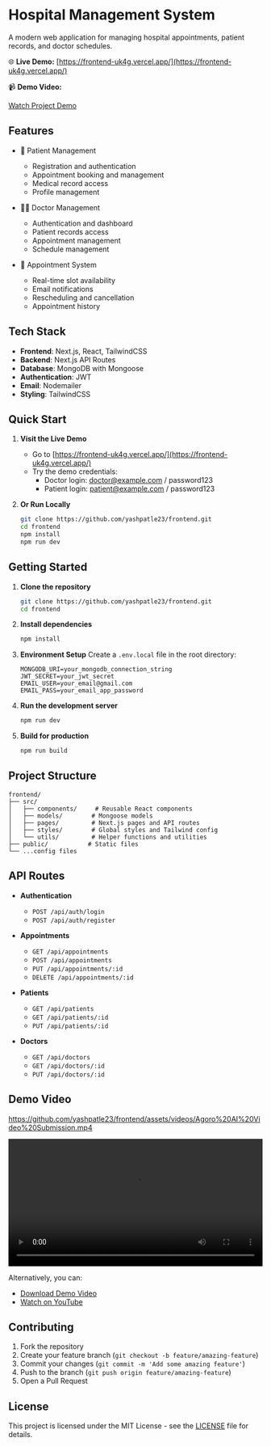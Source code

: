 # Hospital Management System

A modern web application for managing hospital appointments, patient records, and doctor schedules.

🌐 **Live Demo:** [https://frontend-uk4g.vercel.app/](https://frontend-uk4g.vercel.app/)

📹 **Demo Video:**

[Watch Project Demo](https://github.com/user-attachments/assets/e1fa6efb-e55d-4336-ac87-6a018ecb9914)

## Features


- 🏥 Patient Management

  - Registration and authentication
  - Appointment booking and management
  - Medical record access
  - Profile management

- 👨‍⚕️ Doctor Management

  - Authentication and dashboard
  - Patient records access
  - Appointment management
  - Schedule management

- 📅 Appointment System
  - Real-time slot availability
  - Email notifications
  - Rescheduling and cancellation
  - Appointment history

## Tech Stack

- **Frontend**: Next.js, React, TailwindCSS
- **Backend**: Next.js API Routes
- **Database**: MongoDB with Mongoose
- **Authentication**: JWT
- **Email**: Nodemailer
- **Styling**: TailwindCSS

## Quick Start

1. **Visit the Live Demo**
   - Go to [https://frontend-uk4g.vercel.app/](https://frontend-uk4g.vercel.app/)
   - Try the demo credentials:
     - Doctor login: doctor@example.com / password123
     - Patient login: patient@example.com / password123

2. **Or Run Locally**
   ```bash
   git clone https://github.com/yashpatle23/frontend.git
   cd frontend
   npm install
   npm run dev
   ```

## Getting Started

1. **Clone the repository**

   ```bash
   git clone https://github.com/yashpatle23/frontend.git
   cd frontend
   ```

2. **Install dependencies**

   ```bash
   npm install
   ```

3. **Environment Setup**
   Create a `.env.local` file in the root directory:

   ```env
   MONGODB_URI=your_mongodb_connection_string
   JWT_SECRET=your_jwt_secret
   EMAIL_USER=your_email@gmail.com
   EMAIL_PASS=your_email_app_password
   ```

4. **Run the development server**

   ```bash
   npm run dev
   ```

5. **Build for production**
   ```bash
   npm run build
   ```

## Project Structure

```
frontend/
├── src/
│   ├── components/     # Reusable React components
│   ├── models/        # Mongoose models
│   ├── pages/         # Next.js pages and API routes
│   ├── styles/        # Global styles and Tailwind config
│   └── utils/         # Helper functions and utilities
├── public/           # Static files
└── ...config files
```

## API Routes

- **Authentication**

  - `POST /api/auth/login`
  - `POST /api/auth/register`

- **Appointments**

  - `GET /api/appointments`
  - `POST /api/appointments`
  - `PUT /api/appointments/:id`
  - `DELETE /api/appointments/:id`

- **Patients**

  - `GET /api/patients`
  - `GET /api/patients/:id`
  - `PUT /api/patients/:id`

- **Doctors**
  - `GET /api/doctors`
  - `GET /api/doctors/:id`
  - `PUT /api/doctors/:id`

## Demo Video

https://github.com/yashpatle23/frontend/assets/videos/Agoro%20AI%20Video%20Submission.mp4

<video width="100%" controls>
  <source src="https://github.com/yashpatle23/frontend/assets/videos/Agoro%20AI%20Video%20Submission.mp4" type="video/mp4">
  Your browser does not support the video tag.
</video>

Alternatively, you can:
- [Download Demo Video](Agoro%20AI%20Video%20Submission.mp4)
- [Watch on YouTube](your-youtube-link-here) <!-- Add your YouTube link if available -->

## Contributing

1. Fork the repository
2. Create your feature branch (`git checkout -b feature/amazing-feature`)
3. Commit your changes (`git commit -m 'Add some amazing feature'`)
4. Push to the branch (`git push origin feature/amazing-feature`)
5. Open a Pull Request

## License

This project is licensed under the MIT License - see the [LICENSE](LICENSE) file for details.


